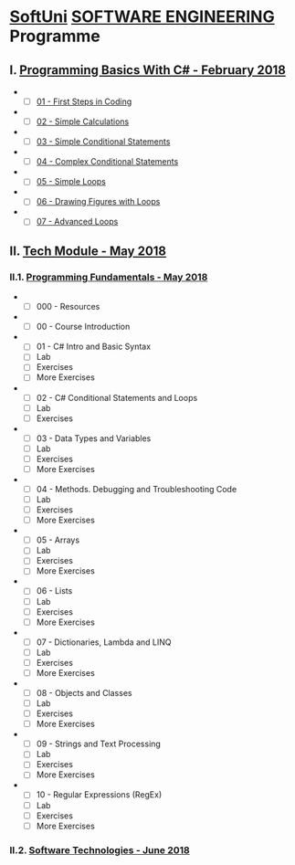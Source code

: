# [SoftUni](https://softuni.bg) [SOFTWARE ENGINEERING](https://softuni.bg/trainings/courses) Programme
## I. [Programming Basics With C# - February 2018](https://softuni.bg/trainings/1872/programming-basics-with-csharp-february-2018)
- - [ ] [01 - First Steps in Coding](https://judge.softuni.bg/Contests/150/First-Steps-in-Coding)
- - [ ] [02 - Simple Calculations](https://judge.softuni.bg/Contests/151/Simple-Calculations)
- - [ ] [03 - Simple Conditional Statements](https://judge.softuni.bg/Contests/152/Simple-Conditional-Statements)
- - [ ] [04 - Complex Conditional Statements](https://judge.softuni.bg/Contests/153/Complex-Conditional-Statements)
- - [ ] [05 - Simple Loops](https://judge.softuni.bg/Contests/154/Simple-Loops)
- - [ ] [06 - Drawing Figures with Loops](https://judge.softuni.bg/Contests/155/Drawing-Figures-with-Loops)
- - [ ] [07 - Advanced Loops](https://judge.softuni.bg/Contests/156/Advanced-Loops)

## II. [Tech Module - May 2018](https://softuni.bg/modules/19/tech-module)
### II.1. [Programming Fundamentals - May 2018](https://softuni.bg/trainings/1939/programming-fundamentals-may-2018)
- - [ ] 000 - Resources

- - [ ] 00 - Course Introduction

- - [ ] 01 - C# Intro and Basic Syntax
  - [ ] Lab
  - [ ] Exercises
  - [ ] More Exercises

- - [ ] 02 - C# Conditional Statements and Loops
  - [ ] Lab
  - [ ] Exercises

- - [ ] 03 - Data Types and Variables
  - [ ] Lab
  - [ ] Exercises
  - [ ] More Exercises

- - [ ] 04 - Methods. Debugging and Troubleshooting Code
  - [ ] Lab
  - [ ] Exercises
  - [ ] More Exercises

- - [ ] 05 - Arrays
  - [ ] Lab
  - [ ] Exercises
  - [ ] More Exercises

- - [ ] 06 - Lists
  - [ ] Lab
  - [ ] Exercises
  - [ ] More Exercises

- - [ ] 07 - Dictionaries, Lambda and LINQ
  - [ ] Lab
  - [ ] Exercises
  - [ ] More Exercises

- - [ ] 08 - Objects and Classes
  - [ ] Lab
  - [ ] Exercises
  - [ ] More Exercises

- - [ ] 09 - Strings and Text Processing
  - [ ] Lab
  - [ ] Exercises
  - [ ] More Exercises

- - [ ] 10 - Regular Expressions (RegEx)
  - [ ] Lab
  - [ ] Exercises
  - [ ] More Exercises

### II.2. [Software Technologies - June 2018](https://softuni.bg/trainings/1940/software-technologies-june-2018)
